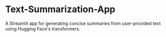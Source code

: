 # Text-Summarization-App
A Streamlit app for generating concise summaries from user-provided text using Hugging Face's transformers.

